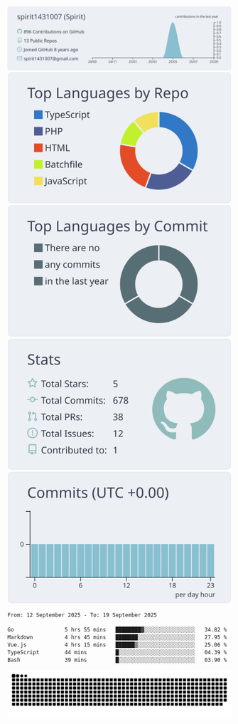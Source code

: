 [![](https://raw.githubusercontent.com/spirit1431007/spirit1431007/master/profile-summary-card-output/nord_bright/0-profile-details.svg)](https://git.io/spiritx)
[![](https://raw.githubusercontent.com/spirit1431007/spirit1431007/master/profile-summary-card-output/nord_bright/1-repos-per-language.svg)](https://git.io/spiritx) [![](https://raw.githubusercontent.com/spirit1431007/spirit1431007/master/profile-summary-card-output/nord_bright/2-most-commit-language.svg)](https://git.io/spiritx)
[![](https://raw.githubusercontent.com/spirit1431007/spirit1431007/master/profile-summary-card-output/nord_bright/3-stats.svg)](https://git.io/spiritx) [![](https://raw.githubusercontent.com/spirit1431007/spirit1431007/master/profile-summary-card-output/nord_bright/4-productive-time.svg)](https://git.io/spiritx)

<!--START_SECTION:waka-->

```txt
From: 12 September 2025 - To: 19 September 2025

Go                5 hrs 55 mins   ████████▓░░░░░░░░░░░░░░░░   34.82 %
Markdown          4 hrs 45 mins   ███████░░░░░░░░░░░░░░░░░░   27.95 %
Vue.js            4 hrs 15 mins   ██████▒░░░░░░░░░░░░░░░░░░   25.06 %
TypeScript        44 mins         █░░░░░░░░░░░░░░░░░░░░░░░░   04.39 %
Bash              39 mins         █░░░░░░░░░░░░░░░░░░░░░░░░   03.90 %
```

<!--END_SECTION:waka-->

![contribution](https://github.com/spirit1431007/spirit1431007/blob/output/github-contribution-grid-snake.svg)
